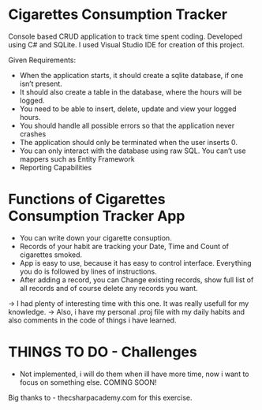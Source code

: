 # Cigarettes Consumption Tracker

Console based CRUD application to track time spent coding. Developed using C# and SQLite.
I used Visual Studio IDE for creation of this project.

Given Requirements:
 - When the application starts, it should create a sqlite database, if one isn’t present.
 - It should also create a table in the database, where the hours will be logged.
 - You need to be able to insert, delete, update and view your logged hours.
 - You should handle all possible errors so that the application never crashes
 - The application should only be terminated when the user inserts 0.
 - You can only interact with the database using raw SQL. You can’t use mappers such as Entity Framework
- Reporting Capabilities

# Functions of Cigarettes Consumption Tracker App
- You can write down your cigarette consuption.
- Records of your habit are tracking your Date, Time and Count of cigarettes smoked.
- App is easy to use, because it has easy to control interface. Everything you do is followed by lines of instructions.
- After adding a record, you can Change existing records, show full list of all records and of course delete any records you want.

-> I had plenty of interesting time with this one. It was really usefull for my knowledge.
-> Also, i have my personal .proj file with my daily habits and also comments in the code of things i have learned.

# THINGS TO DO - Challenges
- Not implemented, i will do them when ill have more time, now i want to focus on something else. COMING SOON!


Big thanks to - thecsharpacademy.com for this exercise.
  
